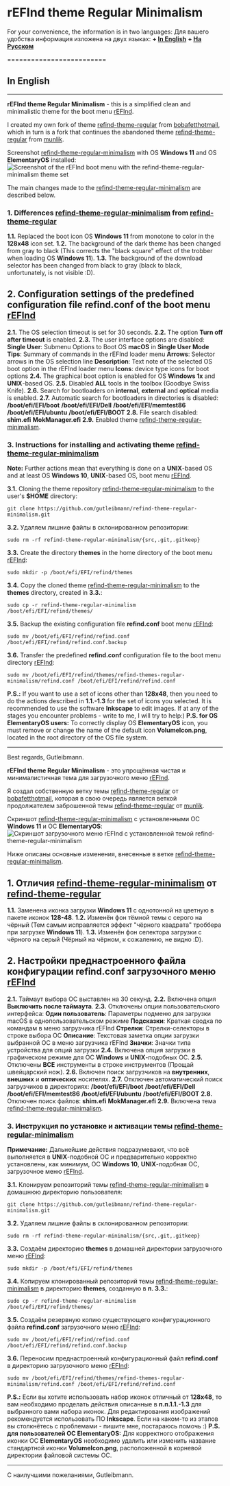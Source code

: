 # rEFInd theme Regular Minimalism #

For your convenience, the information is in two languages:
Для вашего удобства информация изложена на двух языках:
**+ [In English](#In_English)**
**+ [На Русском](#На_Русском)**

=========================
## <a name="In_English"></a> In English ##
--------------------------  
**rEFInd theme Regular Minimalism** - this is a simplified clean and minimalistic theme for the boot menu [rEFInd](https://www.rodsbooks.com/refind/index.html).

I created my own fork of theme [refind-theme-regular](https://github.com/bobafetthotmail/refind-theme-regular) from [bobafetthotmail](https://github.com/bobafetthotmail), which in turn is a fork that continues the abandoned theme [refind-theme-regular](https://github.com/munlik/refind-theme-regular) from [munlik](https://github.com/munlik).

Screenshot [refind-theme-regular-minimalism](https://github.com/Gutleibmann/refind-theme-regular-minimalism) with OS **Windows 11** and OS **ElementaryOS** installed:
![Screenshot of the rEFInd boot menu with the refind-theme-regular-minimalism theme set](https://raw.github.com/Gutleibmann/refind-theme-regular-minimalism/master/refind-theme-regular-minimalism=screenshot.png)

The main changes made to the [refind-theme-regular-minimalism](https://github.com/Gutleibmann/refind-theme-regular-minimalism) are described below.

### 1. Differences [refind-theme-regular-minimalism](https://github.com/Gutleibmann/refind-theme-regular-minimalism) from [refind-theme-regular](https://github.com/bobafetthotmail/refind-theme-regular) ###
**1.1.** Replaced the boot icon OS **Windows 11** from monotone to color in the **128х48** icon set.
**1.2.** The background of the dark theme has been changed from gray to black (This corrects the "black square" effect of the trobber when loading OS **Windows 11**).
**1.3.** The background of the download selector has been changed from black to gray (black to black, unfortunately, is not visible :D).

## 2. Configuration settings of the predefined configuration file refind.conf of the boot menu [rEFInd](https://www.rodsbooks.com/refind/index.html)
**2.1.** The OS selection timeout is set for 30 seconds.
**2.2.** The option **Turn off after timeout** is enabled.
**2.3.** The user interface options are disabled:
   **Single User**: Submenu Options to Boot OS **macOS** in **Single User Mode**
   **Tips**: Summary of commands in the rEFInd loader menu
   **Arrows**: Selector arrows in the OS selection line
   **Description**: Text note of the selected OS boot option in the rEFInd loader menu
   **Icons**: device type icons for boot options
**2.4.** The graphical boot option is enabled for OS **Windows 1x** and **UNIX**-based OS.
**2.5.** Disabled **ALL** tools in the toolbox (Goodbye Swiss Knife).
**2.6.** Search for bootloaders on **internal**, **external** and **optical** media is enabled.
**2.7.** Automatic search for bootloaders in directories is disabled:
   **/boot/efi/EFI/boot**
   **/boot/efi/EFI/Dell**
   **/boot/efi/EFI/memtest86**
   **/boot/efi/EFI/ubuntu**
   **/boot/efi/EFI/BOOT**
**2.8.** File search disabled:
   **shim.efi**
   **MokManager.efi**
**2.9.** Enabled theme [refind-theme-regular-minimalism](https://github.com/Gutleibmann/refind-theme-regular-minimalism).

### 3. Instructions for installing and activating theme [refind-theme-regular-minimalism](https://github.com/Gutleibmann/refind-theme-regular-minimalism)
**Note:** Further actions mean that everything is done on a **UNIX**-based OS and at least OS **Windows 10**, **UNIX**-based OS, boot menu [rEFInd](https://www.rodsbooks.com/refind/index.html).

**3.1.** Cloning the theme repository [refind-theme-regular-minimalism](https://github.com/Gutleibmann/refind-theme-regular-minimalism) to the user's **$HOME** directory:
   ```
   git clone https://github.com/gutleibmann/refind-theme-regular-minimalism.git
   ```
**3.2.** Удаляем лишние файлы в склонированном репозитории:
   ```
   sudo rm -rf refind-theme-regular-minimalism/{src,.git,.gitkeep}
   ```
**3.3.** Create the directory **themes** in the home directory of the boot menu [rEFInd](https://www.rodsbooks.com/refind/index.html):
   ```
   sudo mkdir -p /boot/efi/EFI/refind/themes
   ```
**3.4.** Copy the cloned theme [refind-theme-regular-minimalism](https://github.com/Gutleibmann/refind-theme-regular-minimalism) to the **themes** directory, created in **3.3.**:
   ```
   sudo cp -r refind-theme-regular-minimalism /boot/efi/EFI/refind/themes/
   ```
**3.5.** Backup the existing configuration file **refind.conf** boot menu [rEFInd](https://www.rodsbooks.com/refind/index.html):
   ```
   sudo mv /boot/efi/EFI/refind/refind.conf /boot/efi/EFI/refind/refind.conf.backup
   ```
**3.6.** Transfer the predefined **refind.conf** configuration file to the boot menu directory [rEFInd](https://www.rodsbooks.com/refind/index.html):
   ```
   sudo mv /boot/efi/EFI/refind/themes/refind-themes-regular-minimalism/refind.conf /boot/efi/EFI/refind/refind.conf
   ```

**P.S.:** If you want to use a set of icons other than **128х48**, then you need to do the actions described in **1.1.-1.3** for the set of icons you selected. It is recommended to use the software **Inkscape** to edit images.
If at any of the stages you encounter problems - write to me, I will try to help:)
**P.S. for OS ElementaryOS users:** To correctly display OS **ElementaryOS** icon, you must remove or change the name of the default icon **VolumeIcon.png**, located in the root directory of the OS file system.
_____________
Best regards, 
Gutleibmann.





**<a name="На Русском"></a>**

**rEFInd theme Regular Minimalism** - это упрощённая чистая и минималистичная тема для загрузочного меню [rEFInd](https://www.rodsbooks.com/refind/index.html).

Я создал собственную ветку темы [refind-theme-regular](https://github.com/bobafetthotmail/refind-theme-regular) от [bobafetthotmail](https://github.com/bobafetthotmail), которая в свою очередь является веткой продолжателем заброшенной темы [refind-theme-regular](https://github.com/munlik/refind-theme-regular) от [munlik](https://github.com/munlik).

Скриншот [refind-theme-regular-minimalism](https://github.com/Gutleibmann/refind-theme-regular-minimalism) с установленными ОС **Windows 11** и ОС **ElementaryOS**:
![Скриншот загрузочного меню rEFInd с установленной темой refind-theme-regular-minimalism](https://raw.github.com/Gutleibmann/refind-theme-regular-minimalism/master/refind-theme-regular-minimalism=screenshot.png)

Ниже описаны основные изменения, внесенные в ветке [refind-theme-regular-minimalism](https://github.com/Gutleibmann/refind-theme-regular-minimalism).

## 1. Отличия [refind-theme-regular-minimalism](https://github.com/Gutleibmann/refind-theme-regular-minimalism) от [refind-theme-regular](https://github.com/bobafetthotmail/refind-theme-regular)
**1.1.** Заменена иконка загрузки **Windows 11** с однотонной на цветную в пакете иконок **128-48**.
**1.2.** Изменён фон тёмной темы с серого на чёрный (Тем самым исправляется эффект "чёрного квадрата" троббера при загрузке **Windows 11**).
**1.3.** Изменён фон селектора загрузки с чёрного на серый (Чёрный на чёрном, к сожалению, не видно :D).

## 2. Настройки преднастроенного файла конфигурации refind.conf загрузочного меню [rEFInd](https://www.rodsbooks.com/refind/index.html)
**2.1.** Таймаут выбора ОС выставлен на 30 секунд.
**2.2.** Включена опция **Выключить после таймаута**.
**2.3.** Отключены опции пользовательского интерфейса: 
   **Один пользователь**: Параметры подменю для загрузки macOS в однопользовательском режиме
   **Подсказки**: Краткая сводка по командам в меню загрузчика rEFInd
   **Стрелки**: Стрелки-селекторы в строке выбора ОС
   **Описание**: Текстовая заметка опции загрузки выбранной ОС в меню загрузчика rEFInd
   **Значки**: Значки типа устройства для опций загрузки
**2.4.** Включена опция загрузки в графическом режиме для ОС **Windows** и **UNIX**-подобных ОС.
**2.5.** Отключены **ВСЕ** инструменты в строке инструментов (Прощай швейцарский нож).
**2.6.** Включен поиск загрузчиков на **внутренних**, **внешних** и **оптических** носителях.
**2.7.** Отключен автоматический поиск загрузчиков в директориях:
   **/boot/efi/EFI/boot**
   **/boot/efi/EFI/Dell**
   **/boot/efi/EFI/memtest86**
   **/boot/efi/EFI/ubuntu**
   **/boot/efi/EFI/BOOT**
**2.8.** Отключен поиск файлов:
   **shim.efi**
   **MokManager.efi**
**2.9.** Включена тема [refind-theme-regular-minimalism](https://github.com/Gutleibmann/refind-theme-regular-minimalism).

### 3. Инструкция по установке и активации темы [refind-theme-regular-minimalism](https://github.com/Gutleibmann/refind-theme-regular-minimalism)
**Примечание:** Дальнейшие действия подразумевают, что всё выполняется в **UNIX**-подобной ОС и предварительно корректно установлены, как минимум, ОС **Windows 10**, **UNIX**-подобная ОС, загрузочное меню [rEFInd](https://www.rodsbooks.com/refind/index.html).

**3.1.** Клонируем репозиторий темы [refind-theme-regular-minimalism](https://github.com/Gutleibmann/refind-theme-regular-minimalism) в домашнюю директорию пользователя:
   ```
   git clone https://github.com/gutleibmann/refind-theme-regular-minimalism.git
   ```
**3.2.** Удаляем лишние файлы в склонированном репозитории:
   ```
   sudo rm -rf refind-theme-regular-minimalism/{src,.git,.gitkeep}
   ```
**3.3.** Создаём директорию **themes** в домашней директории загрузочного меню [rEFInd](https://www.rodsbooks.com/refind/index.html):
   ```
   sudo mkdir -p /boot/efi/EFI/refind/themes
   ```
**3.4.** Копируем клонированный репозиторий темы [refind-theme-regular-minimalism](https://github.com/Gutleibmann/refind-theme-regular-minimalism) в директорию **themes**, созданную в **п. 3.3.**:
   ```
   sudo cp -r refind-theme-regular-minimalism /boot/efi/EFI/refind/themes/
   ```
**3.5.** Создаём резервную копию существующего конфигурационного файла **refind.conf** загрузочного меню [rEFInd](https://www.rodsbooks.com/refind/index.html):
   ```
   sudo mv /boot/efi/EFI/refind/refind.conf /boot/efi/EFI/refind/refind.conf.backup
   ```
**3.6.** Переносим преднастроенный конфигурационный файл **refind.conf** в директорию загрузочного меню [rEFInd](https://www.rodsbooks.com/refind/index.html):
   ```
   sudo mv /boot/efi/EFI/refind/themes/refind-themes-regular-minimalism/refind.conf /boot/efi/EFI/refind/refind.conf
   ```

**P.S.:** Если вы хотите использовать набор иконок отличный от **128х48**, то вам необходимо проделать действия описанные в **п.п.1.1.-1.3** для выбранного вами набора иконок. Для редактирования изображений рекомендуется использовать ПО **Inkscape**.
Если на каком-то из этапов вы столкнётесь с проблемами - пишите мне, постараюсь помочь :)
**P.S. для пользователей ОС ElementaryOS:** Для корректного отображения иконки ОС **ElementaryOS** необходимо удалить или изменить название стандартной иконки **VolumeIcon.png**, расположенной в корневой директории файловой системы ОС.
_________________________
С наилучшими пожеланиями, 
Gutleibmann.
